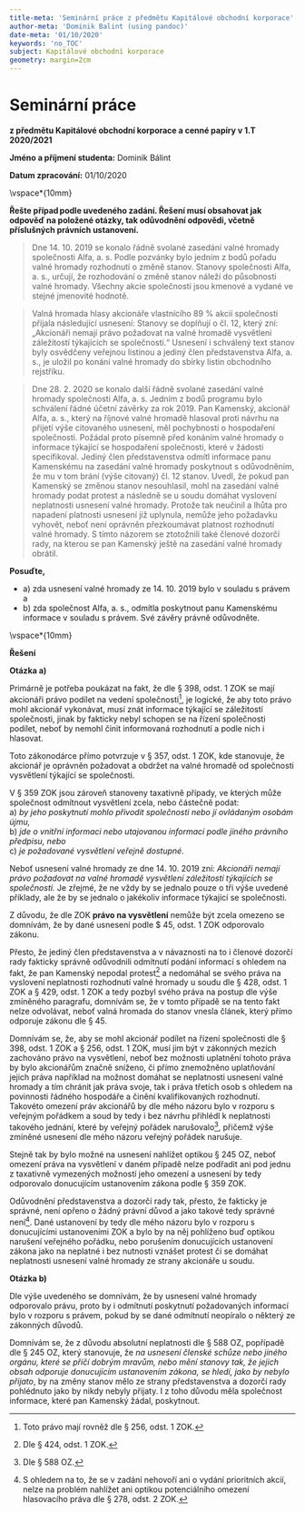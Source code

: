 ```yaml
---
title-meta: 'Seminární práce z předmětu Kapitálové obchodní korporace'
author-meta: 'Dominik Balint (using pandoc)'
date-meta: '01/10/2020'
keywords: 'no_TOC'
subject: Kapitálové obchodní korporace
geometry: margin=2cm
---
```


# Seminární práce

**z předmětu Kapitálové obchodní korporace a cenné papíry v 1.T 2020/2021**
 
**Jméno a příjmení studenta:** Dominik Bálint 

**Datum zpracování:**  01/10/2020

\vspace*{10mm}

**Řešte případ podle uvedeného zadání. Řešení musí obsahovat jak odpověď na položené otázky, tak odůvodnění odpovědi, včetně příslušných právních ustanovení.**<br>
>Dne 14. 10. 2019 se konalo řádně svolané zasedání valné hromady společnosti Alfa, a. s. Podle pozvánky bylo jedním z bodů pořadu valné hromady rozhodnutí o změně stanov. Stanovy společnosti Alfa, a. s., určují, že rozhodování o změně stanov náleží do působnosti valné hromady. Všechny akcie společnosti jsou kmenové a vydané ve stejné jmenovité hodnotě. 

>Valná hromada hlasy akcionáře vlastnícího 89 % akcií společnosti přijala následující usnesení: Stanovy se doplňují o čl. 12, který zní: „Akcionáři nemají právo požadovat na valné hromadě vysvětlení záležitostí týkajících se společnosti.“ Usnesení i schválený text stanov byly osvědčeny veřejnou listinou a jediný člen představenstva Alfa, a. s., je uložil po konání valné hromady do sbírky listin obchodního rejstříku.  

>Dne 28. 2. 2020 se konalo další řádně svolané zasedání valné hromady společnosti Alfa, a. s. Jedním z bodů programu bylo schválení řádné účetní závěrky za rok 2019. Pan Kamenský, akcionář Alfa, a. s., který na říjnové valné hromadě hlasoval proti návrhu na přijetí výše citovaného usnesení, měl pochybnosti o hospodaření společnosti. Požádal proto písemně před konáním valné hromady o informace týkající se hospodaření společnosti, které v žádosti specifikoval. Jediný člen představenstva odmítl informace panu Kamenskému na zasedání valné hromady poskytnout s odůvodněním, že mu v tom brání (výše citovaný) čl. 12 stanov. Uvedl, že pokud pan Kamenský se změnou stanov nesouhlasil, mohl na zasedání valné hromady podat protest a následně se u soudu domáhat vyslovení neplatnosti usnesení valné hromady. Protože tak neučinil a lhůta pro napadení platnosti usnesení již uplynula, nemůže jeho požadavku vyhovět, neboť není oprávněn přezkoumávat platnost rozhodnutí valné hromady. S tímto názorem se ztotožnili také členové dozorčí rady, na kterou se pan Kamenský ještě na zasedání valné hromady obrátil. 

**Posuďte,**  

- a) zda usnesení valné hromady ze 14. 10. 2019 bylo v souladu s právem a  
- b) zda společnost Alfa, a. s., odmítla poskytnout panu Kamenskému informace v souladu s právem. Své závěry právně odůvodněte.  

\vspace*{10mm}

**Řešení**

**Otázka a)**

Primárně je potřeba poukázat na fakt, že dle § 398, odst. 1 ZOK se mají akcionáři právo podílet na vedení společnosti[^1], je logické, že aby toto právo mohl akcionář vykonávat, musí znát informace týkající se záležitostí společnosti, jinak by fakticky nebyl schopen se na řízení společnosti podílet, neboť by nemohl činit informovaná rozhodnutí a podle nich i hlasovat. 

Toto zákonodárce přímo potvrzuje v § 357, odst. 1 ZOK, kde stanovuje, že akcionář je oprávněn požadovat a obdržet na valné hromadě od společnosti vysvětlení týkající se společnosti.

V § 359 ZOK jsou zároveň stanoveny taxativně případy, ve kterých může společnost odmítnout vysvětlení zcela, nebo částečně podat: <br>
a) *by jeho poskytnutí mohlo přivodit společnosti nebo jí ovládaným osobám újmu,* <br>
b) *jde o vnitřní informaci nebo utajovanou informaci podle jiného právního předpisu, nebo* <br>
c) *je požadované vysvětlení veřejně dostupné*.

Neboť usnesení valné hromady ze dne 14. 10. 2019 zní: *Akcionáři nemají právo požadovat na valné hromadě vysvětlení záležitostí týkajících se společnosti.* Je zřejmé, že ne vždy by se jednalo pouze o tři výše uvedené příklady, ale že by se jednalo o jakékoliv informace týkající se společnosti.

Z důvodu, že dle ZOK **právo na vysvětlení** nemůže být zcela omezeno se domnívám, že by dané usnesení podle $ 45, odst. 1 ZOK odporovalo zákonu.

Přesto, že jediný člen představenstva a v návaznosti na to i členové dozorčí rady fakticky správně odůvodnili odmítnutí podání informací s ohledem na fakt, že pan Kamenský nepodal protest[^2] a nedomáhal se svého práva na vyslovení neplatnosti rozhodnutí valné hromady u soudu dle § 428, odst. 1 ZOK a § 429, odst. 1 ZOK a tedy pozbyl svého práva na postup dle výše zmíněného paragrafu, domnívám se, že v tomto případě se na tento fakt nelze odvolávat, neboť valná hromada do stanov vnesla článek, který přímo odporuje zákonu dle § 45.

Domnívám se, že, aby se mohl akcionář podílet na řízení společnosti dle § 398, odst. 1 ZOK a § 256, odst. 1 ZOK, musí jim být v zákonných mezích zachováno právo na vysvětlení, neboť bez možnosti uplatnění tohoto práva by bylo akcionářům značně sníženo, či přímo znemožněno uplatňování jejich práva například na možnost domáhat se neplatnosti usnesení valné hromady a tím chránit jak práva svoje, tak i práva třetích osob s ohledem na povinnosti řádného hospodáře a činění kvalifikovaných rozhodnutí. Takovéto omezení práv akcionářů by dle mého názoru bylo v rozporu s veřejným pořádkem a soud by tedy i bez návrhu přihlédl k neplatnosti takového jednání, které by veřejný pořádek narušovalo[^3], přičemž výše zmíněné usnesení dle mého názoru veřejný pořádek narušuje. 

Stejně tak by bylo možné na usnesení nahlížet optikou § 245 OZ, neboť omezení práva na vysvětlení v daném případě nelze podřadit ani pod jednu z taxativně vymezených možností jeho omezení a usnesení by tedy odporovalo donucujícím ustanovením zákona podle § 359 ZOK.

Odůvodnění představenstva a dozorčí rady tak, přesto, že fakticky je správné, není opřeno o žádný právní důvod a jako takové tedy správné není[^4]. Dané ustanovení by tedy dle mého názoru bylo v rozporu s donucujícími ustanoveními ZOK a bylo by na něj pohlíženo buď optikou narušení veřejného pořádku, nebo porušením donucujících ustanovení zákona jako na neplatné i bez nutnosti vznášet protest či se domáhat neplatnosti usnesení valné hromady ze strany akcionáře u soudu.

**Otázka b)**

Dle výše uvedeného se domnívám, že by usnesení valné hromady odporovalo právu, proto by i odmítnutí poskytnutí požadovaných informací bylo v rozporu s právem, pokud by se dané odmítnutí neopíralo o některý ze zákonných důvodů.

Domnívám se, že z důvodu absolutní neplatnosti dle § 588 OZ, popřípadě dle § 245 OZ, který stanovuje, že *na usnesení členské schůze nebo jiného orgánu, které se příčí dobrým mravům, nebo mění stanovy tak, že jejich obsah odporuje donucujícím ustanovením zákona, se hledí, jako by nebylo přijato*, by na změny stanov mělo ze strany představenstva a dozorčí rady pohlédnuto jako by nikdy nebyly přijaty. I z toho důvodu měla společnost informace, které pan Kamenský žádal, poskytnout.

[^1]: Toto právo mají rovněž dle § 256, odst. 1 ZOK.
[^2]: Dle § 424, odst. 1 ZOK.
[^3]: Dle § 588 OZ.
[^4]: S ohledem na to, že se v zadání nehovoří ani o vydání prioritních akcií, nelze na problém nahlížet ani optikou potenciálního omezení hlasovacího práva dle § 278, odst. 2 ZOK.
